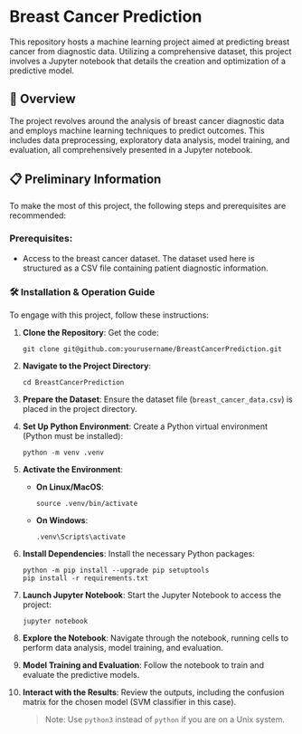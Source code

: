 # Breast Cancer Prediction

This repository hosts a machine learning project aimed at predicting breast cancer from diagnostic data. Utilizing a comprehensive dataset, this project involves a Jupyter notebook that details the creation and optimization of a predictive model.

## 🚀 Overview

The project revolves around the analysis of breast cancer diagnostic data and employs machine learning techniques to predict outcomes. This includes data preprocessing, exploratory data analysis, model training, and evaluation, all comprehensively presented in a Jupyter notebook.

## 📋 Preliminary Information

To make the most of this project, the following steps and prerequisites are recommended:

### Prerequisites:

- Access to the breast cancer dataset. The dataset used here is structured as a CSV file containing patient diagnostic information.

### 🛠 Installation & Operation Guide

To engage with this project, follow these instructions:

1. **Clone the Repository**:
    Get the code:
    ```
    git clone git@github.com:yourusername/BreastCancerPrediction.git
    ```

2. **Navigate to the Project Directory**:
    ```
    cd BreastCancerPrediction
    ```

3. **Prepare the Dataset**:
    Ensure the dataset file (`breast_cancer_data.csv`) is placed in the project directory.

4. **Set Up Python Environment**:
    Create a Python virtual environment (Python must be installed):
    ```
    python -m venv .venv
    ```

5. **Activate the Environment**:
    - **On Linux/MacOS**:
        ```
        source .venv/bin/activate
        ```
    - **On Windows**:
        ```
        .venv\Scripts\activate
        ```

6. **Install Dependencies**:
    Install the necessary Python packages:
    ```
    python -m pip install --upgrade pip setuptools
    pip install -r requirements.txt
    ```

7. **Launch Jupyter Notebook**:
    Start the Jupyter Notebook to access the project:
    ```
    jupyter notebook
    ```

8. **Explore the Notebook**:
    Navigate through the notebook, running cells to perform data analysis, model training, and evaluation.

9. **Model Training and Evaluation**:
    Follow the notebook to train and evaluate the predictive models.

10. **Interact with the Results**:
    Review the outputs, including the confusion matrix for the chosen model (SVM classifier in this case).

    > Note: Use `python3` instead of `python` if you are on a Unix system.
